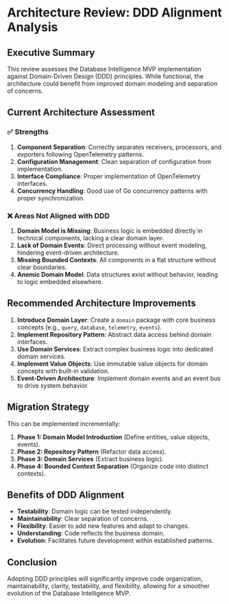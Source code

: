 # Architecture Review: DDD Alignment Analysis

## Executive Summary

This review assesses the Database Intelligence MVP implementation against Domain-Driven Design (DDD) principles. While functional, the architecture could benefit from improved domain modeling and separation of concerns.

## Current Architecture Assessment

### ✅ Strengths

1.  **Component Separation**: Correctly separates receivers, processors, and exporters following OpenTelemetry patterns.
2.  **Configuration Management**: Clean separation of configuration from implementation.
3.  **Interface Compliance**: Proper implementation of OpenTelemetry interfaces.
4.  **Concurrency Handling**: Good use of Go concurrency patterns with proper synchronization.

### ❌ Areas Not Aligned with DDD

1.  **Domain Model is Missing**: Business logic is embedded directly in technical components, lacking a clear domain layer.
2.  **Lack of Domain Events**: Direct processing without event modeling, hindering event-driven architecture.
3.  **Missing Bounded Contexts**: All components in a flat structure without clear boundaries.
4.  **Anemic Domain Model**: Data structures exist without behavior, leading to logic embedded elsewhere.

## Recommended Architecture Improvements

1.  **Introduce Domain Layer**: Create a `domain` package with core business concepts (e.g., `query`, `database`, `telemetry`, `events`).
2.  **Implement Repository Pattern**: Abstract data access behind domain interfaces.
3.  **Use Domain Services**: Extract complex business logic into dedicated domain services.
4.  **Implement Value Objects**: Use immutable value objects for domain concepts with built-in validation.
5.  **Event-Driven Architecture**: Implement domain events and an event bus to drive system behavior.

## Migration Strategy

This can be implemented incrementally:
1.  **Phase 1: Domain Model Introduction** (Define entities, value objects, events).
2.  **Phase 2: Repository Pattern** (Refactor data access).
3.  **Phase 3: Domain Services** (Extract business logic).
4.  **Phase 4: Bounded Context Separation** (Organize code into distinct contexts).

## Benefits of DDD Alignment

*   **Testability**: Domain logic can be tested independently.
*   **Maintainability**: Clear separation of concerns.
*   **Flexibility**: Easier to add new features and adapt to changes.
*   **Understanding**: Code reflects the business domain.
*   **Evolution**: Facilitates future development within established patterns.

## Conclusion

Adopting DDD principles will significantly improve code organization, maintainability, clarity, testability, and flexibility, allowing for a smoother evolution of the Database Intelligence MVP.
